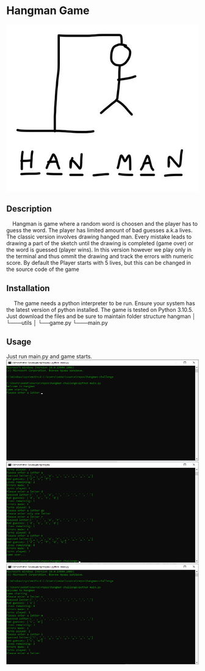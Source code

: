 # Hangman Game
![alt text](https://github.com/sedat01/hangman-challenge/blob/main/image/hangman.jpg)
## Description
&nbsp;&nbsp;&nbsp;&nbsp;Hangman is game where a random word is choosen and the player has to guess the word.
The player has limited amount of bad guesses a.k.a lives. The classic version involves drawing hanged man. Every mistake 
leads to drawing a part of the sketch until the drawing is completed (game over) or the word is guessed (player wins).
In this version however we play only in the terminal and thus ommit the drawing and track the errors with numeric score.
By default the Player starts with 5 lives, but this can be changed in the source code of the game

## Installation
&nbsp;&nbsp;&nbsp;&nbsp; The game needs a python interpreter to be run. Ensure your system has the latest version of python installed.
The game is tested on Python 3.10.5. Just download the files and be sure to maintain folder structure 
hangman
│
└───utils
│   └──game.py
└───main.py

## Usage
Just run main.py and game starts. 
![alt text](https://github.com/sedat01/hangman-challenge/blob/main/image/starting.png)
![alt text](https://github.com/sedat01/hangman-challenge/blob/main/image/game_over.png)
![alt text](https://github.com/sedat01/hangman-challenge/blob/main/image/game_won.png)
